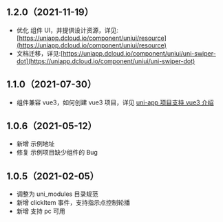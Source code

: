 ## 1.2.0（2021-11-19）

-   优化 组件 UI，并提供设计资源，详见:[https://uniapp.dcloud.io/component/uniui/resource](https://uniapp.dcloud.io/component/uniui/resource)
-   文档迁移，详见:[https://uniapp.dcloud.io/component/uniui/uni-swiper-dot](https://uniapp.dcloud.io/component/uniui/uni-swiper-dot)

## 1.1.0（2021-07-30）

-   组件兼容 vue3，如何创建 vue3 项目，详见 [uni-app 项目支持 vue3 介绍](https://ask.dcloud.net.cn/article/37834)

## 1.0.6（2021-05-12）

-   新增 示例地址
-   修复 示例项目缺少组件的 Bug

## 1.0.5（2021-02-05）

-   调整为 uni_modules 目录规范
-   新增 clickItem 事件，支持指示点控制轮播
-   新增 支持 pc 可用
